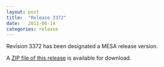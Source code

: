 ```yaml
---
layout: post
title:  "Release 3372"
date:   2011-06-14
categories: release
---
```


Revision 3372 has been designated a MESA release version.


A [ZIP file of this release][zip] is available for download.

[zip]:http://sourceforge.net/projects/mesa/files/releases/mesa-r3372.zip/download

